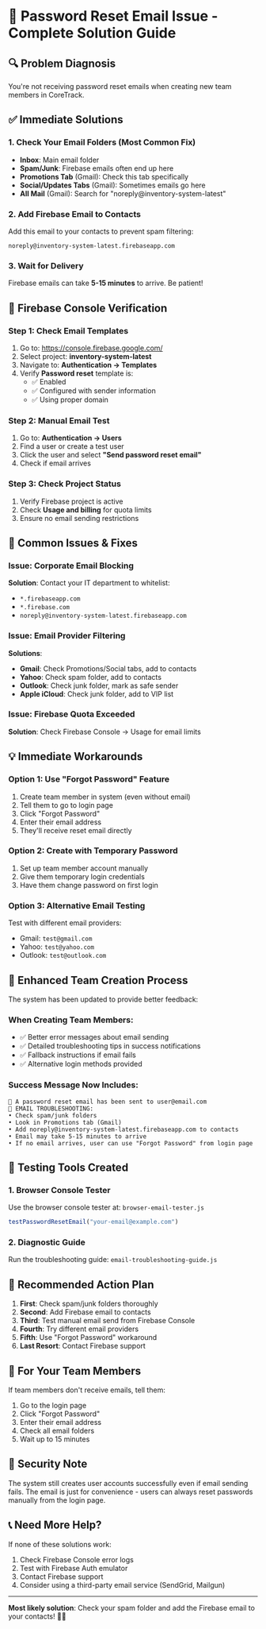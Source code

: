 # 📧 Password Reset Email Issue - Complete Solution Guide

## 🔍 Problem Diagnosis
You're not receiving password reset emails when creating new team members in CoreTrack.

## ✅ Immediate Solutions

### 1. Check Your Email Folders (Most Common Fix)
- **Inbox**: Main email folder
- **Spam/Junk**: Firebase emails often end up here
- **Promotions Tab** (Gmail): Check this tab specifically
- **Social/Updates Tabs** (Gmail): Sometimes emails go here
- **All Mail** (Gmail): Search for "noreply@inventory-system-latest"

### 2. Add Firebase Email to Contacts
Add this email to your contacts to prevent spam filtering:
```
noreply@inventory-system-latest.firebaseapp.com
```

### 3. Wait for Delivery
Firebase emails can take **5-15 minutes** to arrive. Be patient!

## 🔧 Firebase Console Verification

### Step 1: Check Email Templates
1. Go to: https://console.firebase.google.com/
2. Select project: **inventory-system-latest**
3. Navigate to: **Authentication → Templates**
4. Verify **Password reset** template is:
   - ✅ Enabled
   - ✅ Configured with sender information
   - ✅ Using proper domain

### Step 2: Manual Email Test
1. Go to: **Authentication → Users**
2. Find a user or create a test user
3. Click the user and select **"Send password reset email"**
4. Check if email arrives

### Step 3: Check Project Status
1. Verify Firebase project is active
2. Check **Usage and billing** for quota limits
3. Ensure no email sending restrictions

## 🚨 Common Issues & Fixes

### Issue: Corporate Email Blocking
**Solution**: Contact your IT department to whitelist:
- `*.firebaseapp.com`
- `*.firebase.com`
- `noreply@inventory-system-latest.firebaseapp.com`

### Issue: Email Provider Filtering
**Solutions**:
- **Gmail**: Check Promotions/Social tabs, add to contacts
- **Yahoo**: Check spam folder, add to contacts
- **Outlook**: Check junk folder, mark as safe sender
- **Apple iCloud**: Check junk folder, add to VIP list

### Issue: Firebase Quota Exceeded
**Solution**: Check Firebase Console → Usage for email limits

## 💡 Immediate Workarounds

### Option 1: Use "Forgot Password" Feature
1. Create team member in system (even without email)
2. Tell them to go to login page
3. Click "Forgot Password"
4. Enter their email address
5. They'll receive reset email directly

### Option 2: Create with Temporary Password
1. Set up team member account manually
2. Give them temporary login credentials
3. Have them change password on first login

### Option 3: Alternative Email Testing
Test with different email providers:
- Gmail: `test@gmail.com`
- Yahoo: `test@yahoo.com`
- Outlook: `test@outlook.com`

## 🔄 Enhanced Team Creation Process

The system has been updated to provide better feedback:

### When Creating Team Members:
- ✅ Better error messages about email sending
- ✅ Detailed troubleshooting tips in success notifications
- ✅ Fallback instructions if email fails
- ✅ Alternative login methods provided

### Success Message Now Includes:
```
📧 A password reset email has been sent to user@email.com
📮 EMAIL TROUBLESHOOTING:
• Check spam/junk folders
• Look in Promotions tab (Gmail)
• Add noreply@inventory-system-latest.firebaseapp.com to contacts
• Email may take 5-15 minutes to arrive
• If no email arrives, user can use "Forgot Password" from login page
```

## 🧪 Testing Tools Created

### 1. Browser Console Tester
Use the browser console tester at: `browser-email-tester.js`
```javascript
testPasswordResetEmail("your-email@example.com")
```

### 2. Diagnostic Guide
Run the troubleshooting guide: `email-troubleshooting-guide.js`

## 🎯 Recommended Action Plan

1. **First**: Check spam/junk folders thoroughly
2. **Second**: Add Firebase email to contacts
3. **Third**: Test manual email send from Firebase Console
4. **Fourth**: Try different email providers
5. **Fifth**: Use "Forgot Password" workaround
6. **Last Resort**: Contact Firebase support

## 📱 For Your Team Members

If team members don't receive emails, tell them:
1. Go to the login page
2. Click "Forgot Password"
3. Enter their email address
4. Check all email folders
5. Wait up to 15 minutes

## 🔐 Security Note

The system still creates user accounts successfully even if email sending fails. The email is just for convenience - users can always reset passwords manually from the login page.

## 📞 Need More Help?

If none of these solutions work:
1. Check Firebase Console error logs
2. Test with Firebase Auth emulator
3. Contact Firebase support
4. Consider using a third-party email service (SendGrid, Mailgun)

---

**Most likely solution**: Check your spam folder and add the Firebase email to your contacts! 📧✨
